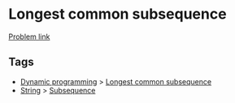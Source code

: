 # Longest common subsequence

[Problem link](https://leetcode.com/problems/longest-common-subsequence)

## Tags

* [Dynamic programming](/README.md#Dynamic_programming) > [Longest common subsequence](/README.md#Dynamic_programming-Longest_common_subsequence)
* [String](/README.md#String) > [Subsequence](/README.md#String-Subsequence)
